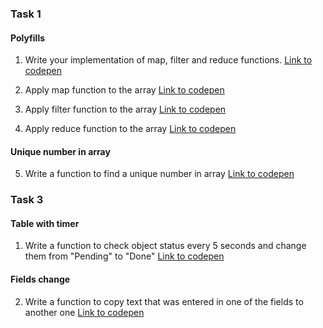 <h3>Task 1</h3>

<h4>Polyfills</h4>

1. Write your implementation of map, filter and reduce functions.
<a href="https://codepen.io/yuliya-maliutsina/pen/dyRaVMV">Link to codepen</a>

2. Apply map function to the array
<a href="https://codepen.io/yuliya-maliutsina/pen/abwMJZM">Link to codepen</a>

3. Apply filter function to the array
<a href="https://codepen.io/yuliya-maliutsina/pen/zYzbZKy">Link to codepen</a>

4. Apply reduce function to the array
<a href="https://codepen.io/yuliya-maliutsina/pen/dyRaVMV">Link to codepen</a>

<h4>Unique number in array</h4>

5. Write a function to find a unique number in array
<a href="https://codepen.io/yuliya-maliutsina/pen/powYeYq">Link to codepen</a>

<h3>Task 3</h3>

<h4>Table with timer</h4>

1. Write a function to check object status every 5 seconds and change them from "Pending" to "Done" <a href="https://codepen.io/yuliya-maliutsina/pen/bGRZWgQ">Link to codepen</a>

<h4>Fields change</h4>

2. Write a function to copy text that was entered in one of the fields to another one <a href="https://codepen.io/yuliya-maliutsina/pen/KKqEmXj">Link to codepen</a>
